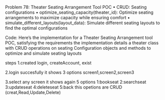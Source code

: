 Problem 78: Theater Seating Arrangement Tool POC
•	CRUD: Seating configurations
•	optimize_seating_capacity(theater_id): Optimize seating arrangements to maximize capacity while ensuring comfort
•	simulate_different_layouts(layout_data): Simulate different seating layouts to find the optimal configurations


Code: Here’s the implementation for a Theater Seating Arrangement tool POC, satisfying the requirements the implementation details a theater class with CRUD operations on seating Configuration objects and methods to optimize and simulate seating layouts


steps
1.created login, createAccount, exist

2.login succesfully it shows 3 options screen1,screen2,screen3

3.select any screen it shows again 5 options 1:bookseat 2:searchseat 3:updateseat 4:deleteseat 5:back this opetions are CRUD (creat,Read,Update,Delete)

